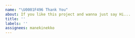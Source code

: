 ```yaml
---
name: "\U0001F496 Thank You"
about: If you like this project and wanna just say Hi...
title: ''
labels: ''
assignees: manekinekko
---
```

